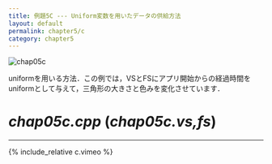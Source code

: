```yaml
---
title: 例題5C --- Uniform変数を用いたデータの供給方法
layout: default
permalink: chapter5/c
category: chapter5
---
```


![chap05c]()

uniformを用いる方法．この例では，VSとFSにアプリ開始からの経過時間をuniformとして与えて，三角形の大きさと色みを変化させています．

# *chap05c.cpp* (*chap05c.vs,fs*)

-----

{% include_relative c.vimeo %}
